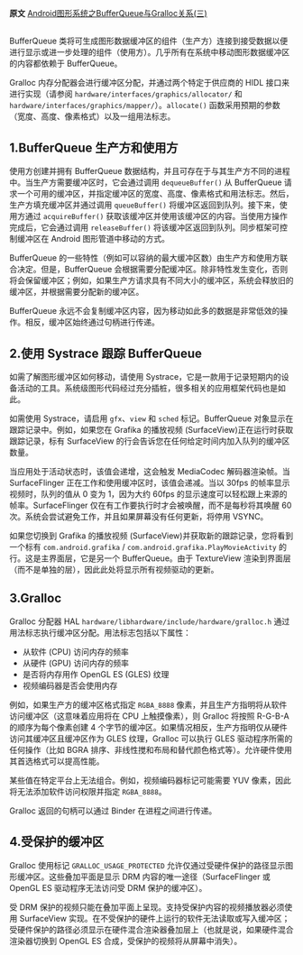 **原文** [Android图形系统之BufferQueue与Gralloc关系(三)](https://unbroken.blog.csdn.net/article/details/122406416)  

##

BufferQueue
类将可生成图形数据缓冲区的组件（生产方）连接到接受数据以便进行显示或进一步处理的组件（使用方）。几乎所有在系统中移动图形数据缓冲区的内容都依赖于
BufferQueue。

Gralloc 内存分配器会进行缓冲区分配，并通过两个特定于供应商的 HIDL 接口来进行实现（请参阅
`hardware/interfaces/graphics/allocator/` 和
`hardware/interfaces/graphics/mapper/`）。`allocate()`
函数采用预期的参数（宽度、高度、像素格式）以及一组用法标志。

## 1.BufferQueue 生产方和使用方

使用方创建并拥有 BufferQueue 数据结构，并且可存在于与其生产方不同的进程中。当生产方需要缓冲区时，它会通过调用
`dequeueBuffer()` 从 BufferQueue
请求一个可用的缓冲区，并指定缓冲区的宽度、高度、像素格式和用法标志。然后，生产方填充缓冲区并通过调用 `queueBuffer()`
将缓冲区返回到队列。接下来，使用方通过 `acquireBuffer()` 获取该缓冲区并使用该缓冲区的内容。当使用方操作完成后，它会通过调用
`releaseBuffer()` 将该缓冲区返回到队列。同步框架可控制缓冲区在 Android 图形管道中移动的方式。

BufferQueue 的一些特性（例如可以容纳的最大缓冲区数）由生产方和使用方联合决定。但是，BufferQueue
会根据需要分配缓冲区。除非特性发生变化，否则将会保留缓冲区；例如，如果生产方请求具有不同大小的缓冲区，系统会释放旧的缓冲区，并根据需要分配新的缓冲区。

BufferQueue 永远不会复制缓冲区内容，因为移动如此多的数据是非常低效的操作。相反，缓冲区始终通过句柄进行传递。

## 2.使用 Systrace 跟踪 BufferQueue

如需了解图形缓冲区如何移动，请使用 Systrace，它是一款用于记录短期内的设备活动的工具。系统级图形代码经过充分插桩，很多相关的应用框架代码也是如此。

如需使用 Systrace，请启用 `gfx`、`view` 和 `sched` 标记。BufferQueue 对象显示在跟踪记录中。例如，如果您在
Grafika 的播放视频 (SurfaceView)正在运行时获取跟踪记录，标有 SurfaceView
的行会告诉您在任何给定时间内加入队列的缓冲区数量。

当应用处于活动状态时，该值会递增，这会触发 MediaCodec 解码器渲染帧。当 SurfaceFlinger 正在工作和使用缓冲区时，该值会递减。当以
30fps 的帧率显示视频时，队列的值从 0 变为 1，因为大约 60fps 的显示速度可以轻松跟上来源的帧率。SurfaceFlinger
仅在有工作要执行时才会被唤醒，而不是每秒将其唤醒 60 次。系统会尝试避免工作，并且如果屏幕没有任何更新，将停用 VSYNC。

如果您切换到 Grafika 的播放视频 (SurfaceView)并获取新的跟踪记录，您将看到一个标有 `com.android.grafika` /
`com.android.grafika.PlayMovieActivity` 的行。这是主界面层，它是另一个 BufferQueue。由于
TextureView 渲染到界面层（而不是单独的层），因此此处将显示所有视频驱动的更新。

## 3.Gralloc

Gralloc 分配器 HAL `hardware/libhardware/include/hardware/gralloc.h`
通过用法标志执行缓冲区分配。用法标志包括以下属性：

  * 从软件 (CPU) 访问内存的频率
  * 从硬件 (GPU) 访问内存的频率
  * 是否将内存用作 OpenGL ES (GLES) 纹理
  * 视频编码器是否会使用内存

例如，如果生产方的缓冲区格式指定 `RGBA_8888` 像素，并且生产方指明将从软件访问缓冲区（这意味着应用将在 CPU 上触摸像素），则 Gralloc
将按照 R-G-B-A 的顺序为每个像素创建 4 个字节的缓冲区。如果情况相反，生产方指明仅从硬件访问其缓冲区且缓冲区作为 GLES 纹理，Gralloc
可以执行 GLES 驱动程序所需的任何操作（比如 BGRA 排序、非线性搅和布局和替代颜色格式等）。允许硬件使用其首选格式可以提高性能。

某些值在特定平台上无法组合。例如，视频编码器标记可能需要 YUV 像素，因此将无法添加软件访问权限并指定 `RGBA_8888`。

Gralloc 返回的句柄可以通过 Binder 在进程之间进行传递。

## **4.受保护的缓冲区**

Gralloc 使用标记 `GRALLOC_USAGE_PROTECTED` 允许仅通过受硬件保护的路径显示图形缓冲区。这些叠加平面是显示 DRM
内容的唯一途径（SurfaceFlinger 或 OpenGL ES 驱动程序无法访问受 DRM 保护的缓冲区）。

受 DRM 保护的视频只能在叠加平面上呈现。支持受保护内容的视频播放器必须使用 SurfaceView
实现。在不受保护的硬件上运行的软件无法读取或写入缓冲区；受硬件保护的路径必须显示在硬件混合渲染器叠加层上（也就是说，如果硬件混合渲染器切换到 OpenGL
ES 合成，受保护的视频将从屏幕中消失）。

